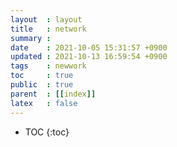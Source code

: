 ```yaml
---
layout  : layout
title   : network
summary : 
date    : 2021-10-05 15:31:57 +0900
updated : 2021-10-13 16:59:54 +0900
tags    : newwork
toc     : true
public  : true
parent  : [[index]]
latex   : false
---
```

* TOC
{:toc}
